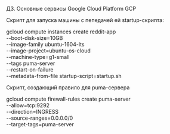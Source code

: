 ДЗ. Основные сервисы Google Cloud Platform GCP

Скрипт для запуска машины с пепедачей ей startup-скрипта:

gcloud compute instances create reddit-app\
  --boot-disk-size=10GB \
  --image-family ubuntu-1604-lts \
  --image-project=ubuntu-os-cloud \
  --machine-type=g1-small \
  --tags puma-server \
  --restart-on-failure \
  --metadata-from-file startup-script=startup.sh

Скрипт, создающий правило для puma-сервера

gcloud compute firewall-rules create puma-server \
--allow=tcp:9292 \
--direction=INGRESS \
--source-ranges=0.0.0.0/0 \
--target-tags=puma-server
